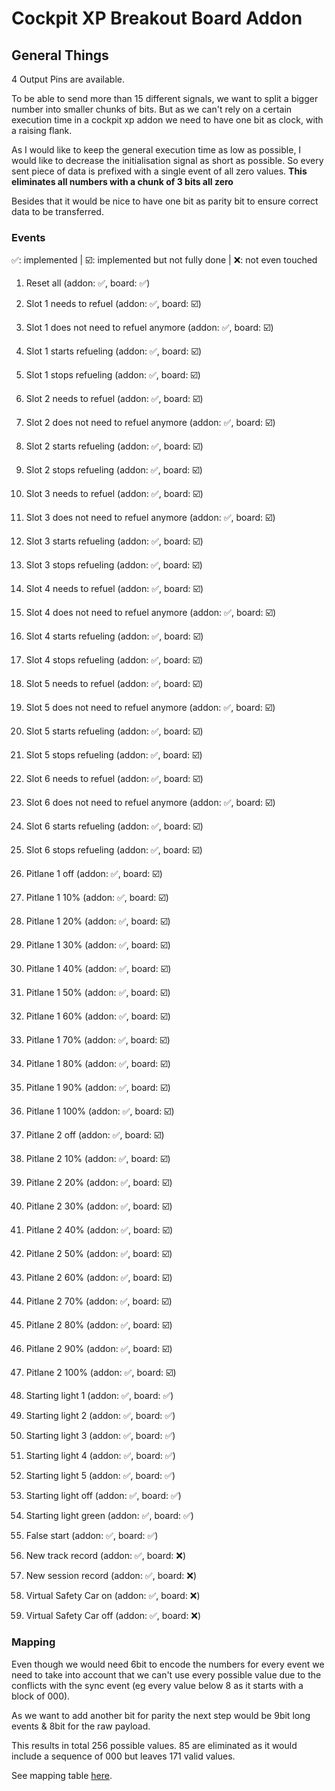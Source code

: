 # Cockpit XP Breakout Board Addon

## General Things

4 Output Pins are available.

To be able to send more than 15 different signals, we want to split a bigger number into smaller chunks of bits.
But as we can't rely on a certain execution time in a cockpit xp addon we need to have one bit as clock, with a
raising flank.

As I would like to keep the general execution time as low as possible, I would like to decrease the initialisation
signal as short as possible.
So every sent piece of data is prefixed with a single event of all zero values.
**This eliminates all numbers with a chunk of 3 bits all zero**

Besides that it would be nice to have one bit as parity bit to ensure correct data to be transferred.

### Events

✅: implemented
|
️☑️: implemented but not fully done
|
❌: not even touched

1. Reset all (addon: ✅, board: ✅)

1. Slot 1 needs to refuel (addon: ✅, board: ☑️)
1. Slot 1 does not need to refuel anymore (addon: ✅, board: ☑️)
1. Slot 1 starts refueling (addon: ✅, board: ☑️)
1. Slot 1 stops refueling (addon: ✅, board: ☑️)

1. Slot 2 needs to refuel (addon: ✅, board: ☑️)
1. Slot 2 does not need to refuel anymore (addon: ✅, board: ☑️)
1. Slot 2 starts refueling (addon: ✅, board: ☑️)
1. Slot 2 stops refueling (addon: ✅, board: ☑️)

1. Slot 3 needs to refuel (addon: ✅, board: ☑️)
1. Slot 3 does not need to refuel anymore (addon: ✅, board: ☑️)
1. Slot 3 starts refueling (addon: ✅, board: ☑️)
1. Slot 3 stops refueling (addon: ✅, board: ☑️)

1. Slot 4 needs to refuel (addon: ✅, board: ☑️)
1. Slot 4 does not need to refuel anymore (addon: ✅, board: ☑️)
1. Slot 4 starts refueling (addon: ✅, board: ☑️)
1. Slot 4 stops refueling (addon: ✅, board: ☑️)

1. Slot 5 needs to refuel (addon: ✅, board: ☑️)
1. Slot 5 does not need to refuel anymore (addon: ✅, board: ☑️)
1. Slot 5 starts refueling (addon: ✅, board: ☑️)
1. Slot 5 stops refueling (addon: ✅, board: ☑️)

1. Slot 6 needs to refuel (addon: ✅, board: ☑️)
1. Slot 6 does not need to refuel anymore (addon: ✅, board: ☑️)
1. Slot 6 starts refueling (addon: ✅, board: ☑️)
1. Slot 6 stops refueling (addon: ✅, board: ☑️)

1. Pitlane 1 off (addon: ✅, board: ☑️)
1. Pitlane 1 10% (addon: ✅, board: ☑️)
1. Pitlane 1 20% (addon: ✅, board: ☑️)
1. Pitlane 1 30% (addon: ✅, board: ☑️)
1. Pitlane 1 40% (addon: ✅, board: ☑️)
1. Pitlane 1 50% (addon: ✅, board: ☑️)
1. Pitlane 1 60% (addon: ✅, board: ☑️)
1. Pitlane 1 70% (addon: ✅, board: ☑️)
1. Pitlane 1 80% (addon: ✅, board: ☑️)
1. Pitlane 1 90% (addon: ✅, board: ☑️)
1. Pitlane 1 100% (addon: ✅, board: ☑️)

1. Pitlane 2 off (addon: ✅, board: ☑️)
1. Pitlane 2 10% (addon: ✅, board: ☑️)
1. Pitlane 2 20% (addon: ✅, board: ☑️)
1. Pitlane 2 30% (addon: ✅, board: ☑️)
1. Pitlane 2 40% (addon: ✅, board: ☑️)
1. Pitlane 2 50% (addon: ✅, board: ☑️)
1. Pitlane 2 60% (addon: ✅, board: ☑️)
1. Pitlane 2 70% (addon: ✅, board: ☑️)
1. Pitlane 2 80% (addon: ✅, board: ☑️)
1. Pitlane 2 90% (addon: ✅, board: ☑️)
1. Pitlane 2 100% (addon: ✅, board: ☑️)

1. Starting light 1 (addon: ✅, board: ✅)
1. Starting light 2 (addon: ✅, board: ✅)
1. Starting light 3 (addon: ✅, board: ✅)
1. Starting light 4 (addon: ✅, board: ✅)
1. Starting light 5 (addon: ✅, board: ✅)
1. Starting light off (addon: ✅, board: ✅)
1. Starting light green (addon: ✅, board: ✅)
1. False start (addon: ✅, board: ✅)

1. New track record (addon: ✅, board: ❌)
1. New session record (addon: ✅, board: ❌)

1. Virtual Safety Car on (addon: ✅, board: ❌)
1. Virtual Safety Car off (addon: ✅, board: ❌)

### Mapping

Even though we would need 6bit to encode the numbers for every event we need to take into account that we can't use
every possible value due to the conflicts with the sync event (eg every value below 8 as it starts with a block of 000).

As we want to add another bit for parity the next step would be 9bit long events & 8bit for the raw payload.

This results in total 256 possible values. 85 are eliminated as it would include a sequence of 000 but leaves 171 valid
values.

See mapping table [here](docs/mapping.md).